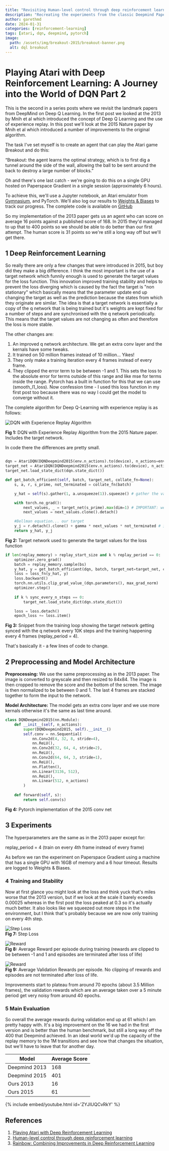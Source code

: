 ```yaml
---
title: "Revisiting Human-level control through deep reinforcement learning"
description: "Recreating the experiments from the classic Deepmind Paper Human-level control through deep reinforcement learning"
author: garethmd
date: 2024-01-31
categories: [reinforcement-learning]
tags: [atari, dqn, deepmind, pytorch]
image:
  path: /assets/img/breakout-2015/breakout-banner.png
  alt: dql breakout
---
```

# Playing Atari with Deep Reinforcement Learning: A Journey into the World of DQN Part 2

This is the second in a series posts where we revisit the landmark papers from DeepMind on Deep Q Learning. In the first post we looked at the 2013 by Mnih et al which introduced the concept of Deep Q Learning and the use of experience replay. In this post we'll look at the 2015 Nature paper by Mnih et al which introduced a number of improvements to the original algorithm. 

The task I've set myself is to create an agent that can play the Atari game Breakout and do this:

“Breakout: the agent learns the optimal strategy, which is to first dig a tunnel around the side of the wall, allowing the ball to be sent around the back to destroy a large number of blocks.”

Oh and there's one last catch - we're going to do this on a single GPU hosted on Paperspace Gradient in a single session (approximately 6 hours).

To achieve this, we'll use a Jupyter notebook, an Atari emulator from [Gymnasium](https://gymnasium.farama.org/), and PyTorch. We'll also log our results to [Weights & Biases](https://wandb.com) to track our progress. The complete code is available on [GitHub](https://github.com/garethmd/rl/blob/main/dqn/breakout-2015.ipynb)

So my implementation of the 2013 paper gets us an agent who can score on average 16 points against a published score of 168. In 2015 they'd managed to up that to 400 points so we should be able to do better than our first attempt. The human score is 31 points so we're still a long way off but we'll get there.



## 1 Deep Reinforcement Learning

So really there are only a few changes that were introduced in 2015, but boy did they make a big difference. I think the most important is the use of a target network which funnily enough is used to generate the target values for the loss function. This innovation improved training stability and helps to prevent the loss diverging which is caused by the fact the target is "non stationary" which basically means that the parameter update end up changing the target as well as the prediction because the states from which they originate are similar. The idea is that a target network is essentially a copy of the q network that is being trained but it's weights are kept fixed for a number of steps and are synchronised with the q network periodically. This means that the target values are not changing as often and therefore the loss is more stable.

The other changes are:
1. An improved q network architecture. We get an extra conv layer and the kernals have some tweaks.
2. It trained on 50 million frames instead of 10 million... Yikes!
3. They only make a training iteration every 4 frames instead of every frame.
4. They clipped the error term to be between -1 and 1. This sets the loss to the absolute error for terms outside of this range and like mse for terms inside the range. Pytorch has a built in function for this that we can use (smooth_l1_loss). Now confession time - I used this loss function in my first post too because there was no way I could get the model to converge without it.

The complete algorithm for Deep Q-Learning with experience replay is as follows:

![DQN with Experience Replay Algorithm](/assets/img/breakout-2015/algorithm.png)  

**Fig 1:**  DQN with Experience Replay Algorithm from the 2015 Nature paper. Includes the target network.

In code there the differences are pretty small.
    
```python

dqn = AtariDQN(DQNDeepmind2015(env.n_actions).to(device), n_actions=env.n_actions).to(device)
target_net = AtariDQN(DQNDeepmind2015(env.n_actions).to(device), n_actions=env.n_actions).to(device)
target_net.load_state_dict(dqn.state_dict())

def get_batch_efficient(self, batch, target_net, collate_fn=None):
    s, a, r, s_prime, not_terminated = collate_fn(batch)

    y_hat = self(s).gather(1, a.unsqueeze(1)).squeeze() # gather the values at the indices given by the actions a

    with torch.no_grad():
        next_values, _ = target_net(s_prime).max(dim=1) # IMPORTANT: we're using the target network here
        next_values = next_values.clone().detach()

    #Bellman equation... our target
    y_j = r.detach().clone() + gamma * next_values * not_terminated # if terminated then not_terminated is set to zero (y_j = r)
    return y_hat, y_j
```
**Fig 2:**  Target network used to generate the target values for the loss function

```python
if len(replay_memory) > replay_start_size and k % replay_period == 0:
    optimizer.zero_grad()
    batch = replay_memory.sample(bs)
    y_hat, y = get_batch_efficient(dqn, batch, target_net=target_net, collate_fn=atari_collate)
    loss = loss_fn(y_hat, y)
    loss.backward()
    torch.nn.utils.clip_grad_value_(dqn.parameters(), max_grad_norm)
    optimizer.step()
            
    if k % sync_every_n_steps == 0:
        target_net.load_state_dict(dqn.state_dict())

    loss = loss.detach()
    epoch_loss += loss.item()
```
**Fig 3:**  Snippet from the training loop showing the target network getting synced with the q network every 10K steps and the training happening every 4 frames (replay_period = 4).

That's basically it - a few lines of code to change.


## 2 Preprocessing and Model Architecture

**Preprocessing:**
We use the same preprocessing as in the 2013 paper. The image is converted to greyscale and then resized to 84x84. The image is then cropped to remove the score and the bottom of the screen. The image is then normalized to be between 0 and 1. The last 4 frames are stacked together to form the input to the network.

**Model Architecture:**
The model gets an extra conv layer and we use more kernals otherwise it's the same as last time around.

```python
class DQNDeepmind2015(nn.Module):
    def __init__(self, n_actions):
        super(DQNDeepmind2015, self).__init__()
        self.conv = nn.Sequential(
            nn.Conv2d(4, 32, 8, stride=4),
            nn.ReLU(),
            nn.Conv2d(32, 64, 4, stride=2),
            nn.ReLU(),
            nn.Conv2d(64, 64, 3, stride=1),
            nn.ReLU(),
            nn.Flatten(),
            nn.Linear(3136, 512),
            nn.ReLU(),
            nn.Linear(512, n_actions)
        )
        
    def forward(self, s):
        return self.conv(s) 
```
**Fig 4:**  Pytorch implementation of the 2015 conv net


## 3 Experiments

The hyperparameters are the same as in the 2013 paper except for:

replay_period = 4 (train on every 4th frame instead of every frame)

As before we ran the experiment on Paperspace Gradient using a machine that has a single GPU with 16GB of memory and a 6 hour timeout. Results are logged to Weights & Biases.


### 4 Training and Stability

Now at first glance you might look at the loss and think yuck that's miles worse that the 2013 version, but if we look at the scale it barely eceeds 0.00025 whereas in the first post the loss peaked at 0.3 so it's actually much better. It also looks like we squeezed out more steps in the environment, but I think that's probably because we are now only training on every 4th step. 

![Step Loss](/assets/img/breakout-2015/loss.png)  
**Fig 7:**  Step Loss

![Reward](/assets/img/breakout-2015/training_rewards.png)  
**Fig 8:**  Average Reward per episode during training (rewards are clipped to be between -1 and 1 and episodes are terminated after loss of life)

![Reward](/assets/img/breakout-2015/validation_rewards.png)  
**Fig 9:**  Average Validation Rewards per episode. No clipping of rewards and episodes are not terminated after loss of life.

Improvements start to plateau from around 70 epochs (about 3.5 Million frames), the validation rewards which are an average taken over a 5 minute period get very noisy from around 40 epochs.


### 5 Main Evaluation

So overall the average rewards during validation end up at 61 which I am pretty happy with. It's a big improvement on the 16 we had in the first version and is better than the human benchmark, but still a long way off the 400 that Deepmind achieved. In an ideal world we'd up the capacity of the replay memory to the 1M transitions and see how that changes the situation, but we'll have to leave that for another day.

| Model | Average Score |
| --- | --- | 
| Deepmind 2013 | 168 |
| Deepmind 2015 | 401 |
| Ours 2013 |  16 |
| Ours 2015 |  61 |


{% include embed/youtube.html id='ZYJIUQCvRkY' %}




## References  
1. [Playing Atari with Deep Reinforcement Learning](https://arxiv.org/abs/1312.5602)
2. [Human-level control through deep reinforcement learning](https://www.nature.com/articles/nature14236)
3. [Rainbow: Combining Improvements in Deep Reinforcement Learning](https://arxiv.org/abs/1710.02298)
